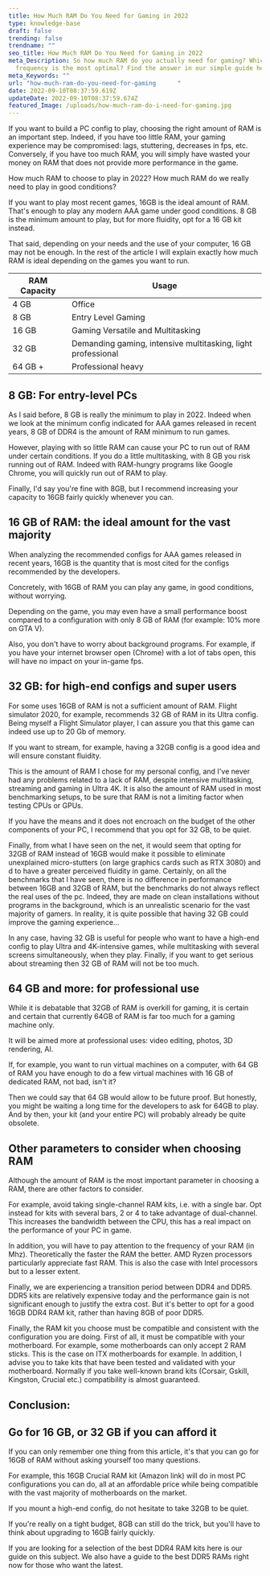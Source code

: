 ```yaml
---
title: How Much RAM Do You Need for Gaming in 2022
type: knowledge-base
draft: false
trending: false
trendname: ""
seo_title: How Much RAM Do You Need for Gaming in 2022
meta_Description: So how much RAM do you actually need for gaming? Which
  frequency is the most optimal? Find the answer in our simple guide here.
meta_Keywords: ""
url: "how-much-ram-do-you-need-for-gaming      "
date: 2022-09-10T08:37:59.619Z
updateDate: 2022-09-10T08:37:59.674Z
featured_Image: /uploads/how-much-ram-do-i-need-for-gaming.jpg
---
```

If you want to build a PC config to play, choosing the right amount of RAM is an important step. Indeed, if you have too little RAM, your gaming experience may be compromised: lags, stuttering, decreases in fps, etc. Conversely, if you have too much RAM, you will simply have wasted your money on RAM that does not provide more performance in the game.

How much RAM to choose to play in 2022? How much RAM do we really need to play in good conditions?

If you want to play most recent games, 16GB is the ideal amount of RAM. That's enough to play any modern AAA game under good conditions. 8 GB is the minimum amount to play, but for more fluidity, opt for a 16 GB kit instead.

That said, depending on your needs and the use of your computer, 16 GB may not be enough. In the rest of the article I will explain exactly how much RAM is ideal depending on the games you want to run.

| RAM Capacity | Usage                                                        |
| ------------ | ------------------------------------------------------------ |
| 4﻿ GB        | O﻿ffice                                                      |
| 8 GB         | Entry Level Gaming                                           |
| 16 GB        | Gaming Versatile and Multitasking                            |
| 32 GB        | Demanding gaming, intensive multitasking, light professional |
| 64 GB +      | Professional heavy                                           |



## 8 GB: For entry-level PCs

As I said before, 8 GB is really the minimum to play in 2022. Indeed when we look at the minimum config indicated for AAA games released in recent years, 8 GB of DDR4 is the amount of RAM minimum to run games.

However, playing with so little RAM can cause your PC to run out of RAM under certain conditions. If you do a little multitasking, with 8 GB you risk running out of RAM. Indeed with RAM-hungry programs like Google Chrome, you will quickly run out of RAM to play.

Finally, I'd say you're fine with 8GB, but I recommend increasing your capacity to 16GB fairly quickly whenever you can.

## 16 GB of RAM: the ideal amount for the vast majority

When analyzing the recommended configs for AAA games released in recent years, 16GB is the quantity that is most cited for the configs recommended by the developers.

Concretely, with 16GB of RAM you can play any game, in good conditions, without worrying.

Depending on the game, you may even have a small performance boost compared to a configuration with only 8 GB of RAM (for example: 10% more on GTA V).

Also, you don't have to worry about background programs. For example, if you have your internet browser open (Chrome) with a lot of tabs open, this will have no impact on your in-game fps.

## 32 GB: for high-end configs and super users

For some uses 16GB of RAM is not a sufficient amount of RAM. Flight simulator 2020, for example, recommends 32 GB of RAM in its Ultra config. Being myself a Flight Simulator player, I can assure you that this game can indeed use up to 20 Gb of memory.

If you want to stream, for example, having a 32GB config is a good idea and will ensure constant fluidity.

This is the amount of RAM I chose for my personal config, and I've never had any problems related to a lack of RAM, despite intensive multitasking, streaming and gaming in Ultra 4K.
It is also the amount of RAM used in most benchmarking setups, to be sure that RAM is not a limiting factor when testing CPUs or GPUs.

If you have the means and it does not encroach on the budget of the other components of your PC, I recommend that you opt for 32 GB, to be quiet.

Finally, from what I have seen on the net, it would seem that opting for 32GB of RAM instead of 16GB would make it possible to eliminate unexplained micro-stutters (on large graphics cards such as RTX 3080) and d to have a greater perceived fluidity in game. Certainly, on all the benchmarks that I have seen, there is no difference in performance between 16GB and 32GB of RAM, but the benchmarks do not always reflect the real uses of the pc. Indeed, they are made on clean installations without programs in the background, which is an unrealistic scenario for the vast majority of gamers. In reality, it is quite possible that having 32 GB could improve the gaming experience…

In any case, having 32 GB is useful for people who want to have a high-end config to play Ultra and 4K-intensive games, while multitasking with several screens simultaneously, when they play. Finally, if you want to get serious about streaming then 32 GB of RAM will not be too much.

## 64 GB and more: for professional use

While it is debatable that 32GB of RAM is overkill for gaming, it is certain and certain that currently 64GB of RAM is far too much for a gaming machine only.

It will be aimed more at professional uses: video editing, photos, 3D rendering, AI.

If, for example, you want to run virtual machines on a computer, with 64 GB of RAM you have enough to do a few virtual machines with 16 GB of dedicated RAM, not bad, isn't it?

Then we could say that 64 GB would allow to be future proof. But honestly, you might be waiting a long time for the developers to ask for 64GB to play. And by then, your kit (and your entire PC) will probably already be quite obsolete.

## Other parameters to consider when choosing RAM

Although the amount of RAM is the most important parameter in choosing a RAM, there are other factors to consider.

For example, avoid taking single-channel RAM kits, i.e. with a single bar. Opt instead for kits with several bars, 2 or 4 to take advantage of dual-channel. This increases the bandwidth between the CPU, this has a real impact on the performance of your PC in game.

In addition, you will have to pay attention to the frequency of your RAM (in Mhz). Theoretically the faster the RAM the better. AMD Ryzen processors particularly appreciate fast RAM. This is also the case with Intel processors but to a lesser extent.

Finally, we are experiencing a transition period between DDR4 and DDR5. DDR5 kits are relatively expensive today and the performance gain is not significant enough to justify the extra cost. But it's better to opt for a good 16GB DDR4 RAM kit, rather than having 8GB of poor DDR5.

Finally, the RAM kit you choose must be compatible and consistent with the configuration you are doing. First of all, it must be compatible with your motherboard. For example, some motherboards can only accept 2 RAM sticks. This is the case on ITX motherboards for example. In addition, I advise you to take kits that have been tested and validated with your motherboard. Normally if you take well-known brand kits (Corsair, Gskill, Kingston, Crucial etc.) compatibility is almost guaranteed.

## Conclusion: 

## Go for 16 GB, or 32 GB if you can afford it

If you can only remember one thing from this article, it's that you can go for 16GB of RAM without asking yourself too many questions.

For example, this 16GB Crucial RAM kit (Amazon link) will do in most PC configurations you can do, all at an affordable price while being compatible with the vast majority of motherboards on the market.

If you mount a high-end config, do not hesitate to take 32GB to be quiet.

If you're really on a tight budget, 8GB can still do the trick, but you'll have to think about upgrading to 16GB fairly quickly.

If you are looking for a selection of the best DDR4 RAM kits here is our guide on this subject. We also have a guide to the best DDR5 RAMs right now for those who want the latest.